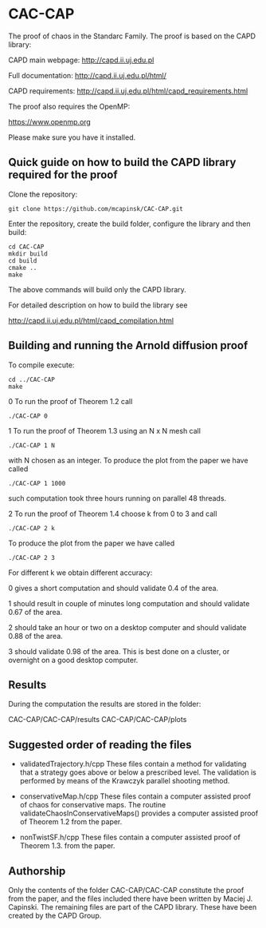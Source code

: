 # CAC-CAP
The proof of chaos in the Standarc Family. The proof is based on the CAPD library:

CAPD main webpage: http://capd.ii.uj.edu.pl

Full documentation: http://capd.ii.uj.edu.pl/html/

CAPD requirements: http://capd.ii.uj.edu.pl/html/capd_requirements.html

The proof also requires the OpenMP:

https://www.openmp.org

Please make sure you have it installed.

## Quick guide on how to build the CAPD library required for the proof

Clone the repository:

    git clone https://github.com/mcapinsk/CAC-CAP.git
    
Enter the repository, create the build folder, configure the library and then build:

    cd CAC-CAP
    mkdir build
    cd build
    cmake ..
    make

The above commands will build only the CAPD library.

For detailed description on how to build the library see

http://capd.ii.uj.edu.pl/html/capd_compilation.html

## Building and running the Arnold diffusion proof

To compile execute:

    cd ../CAC-CAP
    make

0 To run the proof of Theorem 1.2 call

    ./CAC-CAP 0

1 To run the proof of Theorem 1.3 using an N x N mesh call

    ./CAC-CAP 1 N

with N chosen as an integer. To produce the plot from the paper we have called

    ./CAC-CAP 1 1000

such computation took three hours running on parallel 48 threads.

2 To run the proof of Theorem 1.4 choose k from 0 to 3 and call

    ./CAC-CAP 2 k

To produce the plot from the paper we have called

    ./CAC-CAP 2 3

For different k we obtain different accuracy:

0 gives a short computation and should validate 0.4 of the area.

1 should result in couple of minutes long computation and should validate 0.67 of the area. 

2 should take an hour or two on a desktop computer and should validate 0.88 of the area. 

3 should validate 0.98 of the area. This is best done on a cluster, or overnight on a good desktop computer.


## Results

During the computation the results are stored in the folder:

CAC-CAP/CAC-CAP/results
CAC-CAP/CAC-CAP/plots

## Suggested order of reading the files

- validatedTrajectory.h/cpp
These files contain a method for validating that a strategy goes above or below a prescribed level. The validation is performed by means of the Krawczyk parallel shooting method.

- conservativeMap.h/cpp
These files contain a computer assisted proof of chaos for conservative maps. The routine validateChaosInConservativeMaps() provides a computer assisted proof of Theorem 1.2 from the paper.

- nonTwistSF.h/cpp
These files contain a computer assisted proof of Theorem 1.3. from the paper. 


## Authorship

Only the contents of the folder CAC-CAP/CAC-CAP constitute the proof from the paper, and the files included there have been written by Maciej J. Capinski. The remaining files are part of the CAPD library. These have been created by the CAPD Group.


